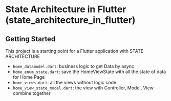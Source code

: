 # State Architecture in Flutter (state_architecture_in_flutter)

## Getting Started

This project is a starting point for a Flutter application with STATE ARCHITECTURE

- `home_datamodel.dart`: business logic to get Data by async
- `home_enum_state.dart`: save the HomeViewState with all the state of data for Home Page
- `home_views.dart`: all the views without logic code
- `home_view_state_model.dart`: the view with Controller, Model, View combine together